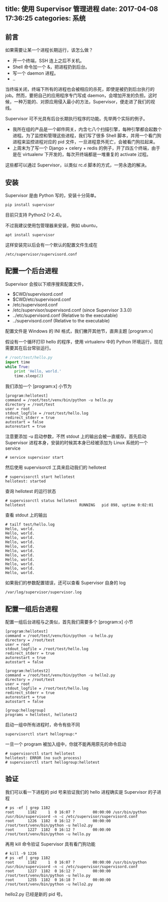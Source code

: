 title: 使用 Supervisor 管理进程
date: 2017-04-08 17:36:25
categories: 系统
---


## 前言

如果需要让某一个进程长期运行，该怎么做？

* 开一个终端，SSH 连上之后不关机。
* Shell 命令加一个 &，把进程扔到后台。
* 写一个 daemon 进程。
* ..

当终端关闭，终端下所有的进程也会被相应的杀死，即使是被扔到后台执行的 job。然而，要把自己的应用程序专门写成 daemon，会增加开发的负担。这时候，一种万能的、对原应用侵入最小的方法，Supervisor，便走进了我们的视线。

Supervisor 可不光具有后台长期执行程序的功能。先举两个实际的例子。

* 我所在组的产品是一个邮件网关，内含七八个扫描引擎，每种引擎都会起数个进程。为了监控和管理这些进程，我们写了很多 Shell 脚本，并用一个看门狗进程来监控进程对应的 pid 文件，一旦进程意外死亡，会被看门狗拉起来。
* 上周末为了写一个 Django + celery + redis 的例子，开了四五个终端，由于是在 virtualenv 下开发的，每次开终端都是一堆重复的 activate 过程。

这些都可以通过 Supervisor，以类似 rc.d 脚本的方式，一劳永逸的解决。

## 安装

Supervisor 是由 Python 写的，安装十分简单。

    pip install supervisor

目前只支持 Python2 (>2.4)。

不过我建议使用包管理器来安装，例如 ubuntu，

    apt install supervisor

这样安装完以后会有一个默认的配置文件生成在

    /etc/supervisor/supervisord.conf


## 配置一个后台进程

Supervisor 会按以下顺序搜索配置文件，

* $CWD/supervisord.conf
* $CWD/etc/supervisord.conf
* /etc/supervisord.conf
* /etc/supervisor/supervisord.conf (since Supervisor 3.3.0)
* ../etc/supervisord.conf (Relative to the executable)
* ../supervisord.conf (Relative to the executable)

配置文件是 Windows 的 INI 格式，我们撇开其他节，直奔主题 [program:x] 

假设有一个循环打印 hello 的程序，使用 virtualenv 中的 Python 环境运行，现在需要其在后台常驻运行。

```python
# /root/test/hello.py
import time
while True:
    print 'Hello, world.'
    time.sleep(2)
```

我们添加一个 [program:x] 小节为

    [program:hellotest]
    command = /root/test/venv/bin/python -u hello.py
    directory = /root/test
    user = root
    stdout_logfile = /root/test/hello.log
    redirect_stderr = true
    autostart = false
    autorestart = true

注意要添加 -u 启动参数，不然 stdout 上的输出会被一直缓存。首先启动 Supervisor 进程本身，安装的时候其本身已经被添加为 Linux 系统的一个 service

    # service supervisor start

然后使用 supervisorctl 工具来启动我们的 hellotest

    # supervisorctl start hellotest
    hellotest: started

查询 hellotest 的运行状态

    # supervisorctl status hellotest
    hellotest                        RUNNING   pid 898, uptime 0:02:01

查看 stdout 上的输出

    # tailf test/hello.log 
    Hello, world.
    Hello, world.
    Hello, world.
    Hello, world.
    Hello, world.
    Hello, world.
    Hello, world.
    Hello, world.
    Hello, world.
    Hello, world.
    Hello, world.

如果我们的参数配置错误，还可以查看 Supervisor 自身的 log

    /var/log/supervisor/supervisor.log

## 配置一组后台进程

配置一组后台进程与之类似，首先我们需要多个 [program:x] 小节

    [program:hellotest]
    command = /root/test/venv/bin/python -u hello.py
    directory = /root/test
    user = root
    stdout_logfile = /root/test/hello.log
    redirect_stderr = true
    autorestart = true
    autostart = false

    [program:hellotest2]
    command = /root/test/venv/bin/python -u hello2.py
    directory = /root/test
    user = root
    stdout_logfile = /root/test/hello.log
    redirect_stderr = true
    autorestart = true
    autostart = false

    [group:hellogroup]
    programs = hellotest, hellotest2

启动一组中所有进程时，命令有些不同

    supervisorctl start hellogroup:*

一旦一个 program 被加入组中，你就不能再用原先的命令启动

    # supervisorctl start hellotest
    hellotest: ERROR (no such process)
    # supervisorctl start hellogroup:hellotest

## 验证

我们可以看一下进程的 pid 号来验证我们的 hello 进程确实是 Supervisor 的子进程

    # ps -ef | grep 1182
    root      1182     1  0 16:07 ?        00:00:00 /usr/bin/python /usr/bin/supervisord -n -c /etc/supervisor/supervisord.conf
    root      1226  1182  0 16:12 ?        00:00:00 /root/test/venv/bin/python -u hello2.py
    root      1227  1182  0 16:12 ?        00:00:00 /root/test/venv/bin/python -u hello.py

再用 kill 命令验证 Supervisor 具有看门狗功能

    # kill -9 1226
    # ps -ef | grep 1182
    root      1182     1  0 16:07 ?        00:00:00 /usr/bin/python /usr/bin/supervisord -n -c /etc/supervisor/supervisord.conf
    root      1227  1182  0 16:12 ?        00:00:00 /root/test/venv/bin/python -u hello.py
    root      1255  1182  0 16:18 ?        00:00:00 /root/test/venv/bin/python -u hello2.py

hello2.py 已经是新的 pid 号。